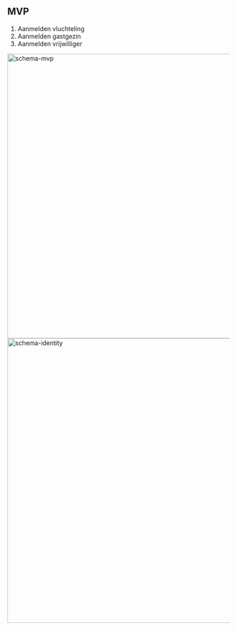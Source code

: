 ## MVP

1. Aanmelden vluchteling
2. Aanmelden gastgezin
3. Aanmelden vrijwilliger


<img width="644" alt="schema-mvp" src="https://user-images.githubusercontent.com/59823097/157442968-bf6edc60-3e5e-43ae-b9f0-0bac1709c013.png">
<img width="644" alt="schema-identity" src="https://user-images.githubusercontent.com/59823097/157443072-2b6f3256-a911-43d4-80f9-ad7e3f66e07b.png">
